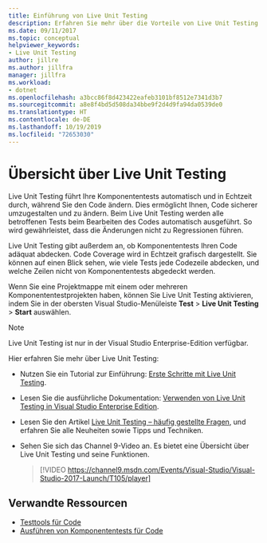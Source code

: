 ```yaml
---
title: Einführung von Live Unit Testing
description: Erfahren Sie mehr über die Vorteile von Live Unit Testing und dessen Anwendung bei Komponententests für Ihre Projekte.
ms.date: 09/11/2017
ms.topic: conceptual
helpviewer_keywords:
- Live Unit Testing
author: jillre
ms.author: jillfra
manager: jillfra
ms.workload:
- dotnet
ms.openlocfilehash: a3bcc86f8d423422eafeb3101bf8512e7341d3b7
ms.sourcegitcommit: a8e8f4bd5d508da34bbe9f2d4d9fa94da0539de0
ms.translationtype: HT
ms.contentlocale: de-DE
ms.lasthandoff: 10/19/2019
ms.locfileid: "72653030"
---
```

# <a name="live-unit-testing-overview"></a>Übersicht über Live Unit Testing

Live Unit Testing führt Ihre Komponententests automatisch und in Echtzeit durch, während Sie den Code ändern. Dies ermöglicht Ihnen, Code sicherer umzugestalten und zu ändern. Beim Live Unit Testing werden alle betroffenen Tests beim Bearbeiten des Codes automatisch ausgeführt. So wird gewährleistet, dass die Änderungen nicht zu Regressionen führen.

Live Unit Testing gibt außerdem an, ob Komponententests Ihren Code adäquat abdecken. Code Coverage wird in Echtzeit grafisch dargestellt. Sie können auf einen Blick sehen, wie viele Tests jede Codezeile abdecken, und welche Zeilen nicht von Komponententests abgedeckt werden.

Wenn Sie eine Projektmappe mit einem oder mehreren Komponententestprojekten haben, können Sie Live Unit Testing aktivieren, indem Sie in der obersten Visual Studio-Menüleiste **Test** > **Live Unit Testing** > **Start** auswählen.

> [!NOTE]
> Live Unit Testing ist nur in der Visual Studio Enterprise-Edition verfügbar.

Hier erfahren Sie mehr über Live Unit Testing:

- Nutzen Sie ein Tutorial zur Einführung: [Erste Schritte mit Live Unit Testing](live-unit-testing-start.md).

- Lesen Sie die ausführliche Dokumentation: [Verwenden von Live Unit Testing in Visual Studio Enterprise Edition](live-unit-testing.md).

- Lesen Sie den Artikel [Live Unit Testing – häufig gestellte Fragen](live-unit-testing-faq.md), und erfahren Sie alle Neuheiten sowie Tipps und Techniken.

- Sehen Sie sich das Channel 9-Video an. Es bietet eine Übersicht über Live Unit Testing und seine Funktionen.</p>

   > [!VIDEO https://channel9.msdn.com/Events/Visual-Studio/Visual-Studio-2017-Launch/T105/player]

## <a name="related-resources"></a>Verwandte Ressourcen

- [Testtools für Code](https://visualstudio.microsoft.com/vs/testing-tools/)
- [Ausführen von Komponententests für Code](unit-test-your-code.md)
